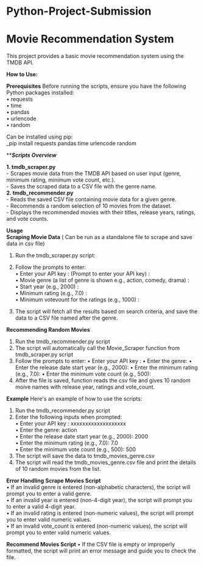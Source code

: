 # Python-Project-Submission
# Movie Recommendation System

This project provides a basic movie recommendation system using the TMDB API. 

**How to Use:**

**Prerequisites**
Before running the scripts, ensure you have the following Python packages installed:  
• requests  
• time  
• pandas   
• urlencode   
• random  

Can be installed using pip:  
_pip install requests pandas time urlencode random  

*****Scripts Overview***

**1. tmdb_scraper.py**  
    - Scrapes movie data from the TMDB API based on user input (genre, minimum rating, minimum vote count, etc.).   
    - Saves the scraped data to a CSV file with the genre name.   
**2. tmdb_recommender.py**    
    - Reads the saved CSV file containing movie data for a given genre.    
    - Recommends a random selection of 10 movies from the dataset.    
    - Displays the recommended movies with their titles, release years, ratings, and vote counts.   

**Usage**  
**Scraping Movie Data** ( Can be run as a standalone file to scrape and save data in csv file)  
1. Run the tmdb_scraper.py script:  

2. Follow the prompts to enter:  
  • Enter your API key : (Prompt to enter your API key) :  
  • Movie genre (a list of genre is shown e.g., action, comedy, drama) :    
  • Start year (e.g., 2000) :  
  • Minimum rating (e.g., 7.0) :   
  • Minimum votevount for the ratings (e.g., 1000) :    
3. The script will fetch all the results based on search criteria, and save the data to a CSV file named after the genre.  


**Recommending Random Movies**
1. Run the tmdb_recommender.py script
2. The script will automatically call the Movie_Scraper function from tmdb_scraper.py script
3. Follow the prompts to enter:
  • Enter your API key : 
  • Enter the genre: 
  • Enter the release date start year (e.g., 2000): 
  • Enter the minimum rating (e.g., 7.0): 
  • Enter the minimum vote count (e.g., 500): 
4. After the file is saved, function reads the csv file and gives 10 random moive names with release year, ratings and vote_count.

   
**Example**
Here's an example of how to use the scripts:  

1. Run the tmdb_recommender.py script  
2. Enter the following inputs when prompted:   
  • Enter your API key : xxxxxxxxxxxxxxxxxxx     
  • Enter the genre: action   
  • Enter the release date start year (e.g., 2000): 2000   
  • Enter the minimum rating (e.g., 7.0): 7.0   
  • Enter the minimum vote count (e.g., 500): 500   
4. The script will save the data to tmdb_movies_genre.csv
5. The script will read the tmdb_movies_genre.csv file and print the details of 10 random movies from the list.  

   
**Error Handling**
**Scrape Movies Script**   
• If an invalid genre is entered (non-alphabetic characters), the script will prompt you to enter a valid genre.    
• If an invalid year is entered (non-4-digit year), the script will prompt you to enter a valid 4-digit year.   
• If an invalid rating is entered (non-numeric values), the script will prompt you to enter valid numeric values.   
• If an invalid vote_count is entered (non-numeric values), the script will prompt you to enter valid numeric values.   


**Recommend Movies Script**
• If the CSV file is empty or improperly formatted, the script will print an error message and guide you to check the file.   
